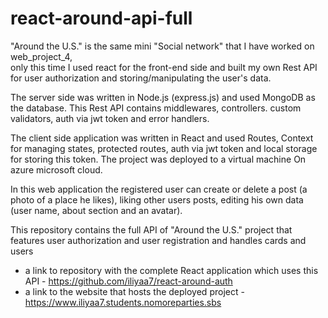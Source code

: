 # react-around-api-full
"Around the U.S." is the same mini "Social network" that I have worked on web_project_4, 
<br> only this time I used react for the front-end side and built my own Rest API for user authorization and storing/manipulating the user's data.

The server side was written in Node.js (express.js) and used MongoDB as the database.
This Rest API contains middlewares, controllers. custom validators, auth via jwt token and error handlers.

The client side application was written in React and used Routes, Context for managing states, protected routes, auth via jwt token and local storage for storing this token.
The project was deployed to a virtual machine On azure microsoft cloud.

In this web application the registered user can create or delete a post (a photo of a place he likes), liking other users posts, editing his own data (user  name, about section and an avatar).

This repository contains the full API of "Around the U.S." project that features user authorization and user registration and handles cards and users
* a link to repository with the complete React application which uses this API - https://github.com/iliyaa7/react-around-auth
* a link to the website that hosts the deployed project - https://www.iliyaa7.students.nomoreparties.sbs

